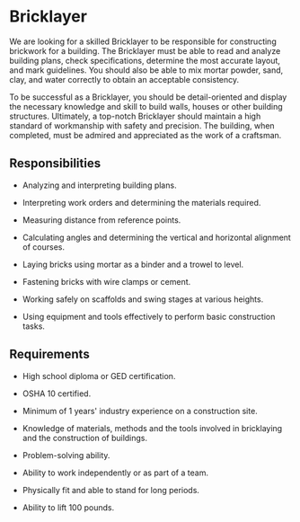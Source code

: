 # Bricklayer

We are looking for a skilled Bricklayer to be responsible for constructing brickwork for a building. The Bricklayer must be able to read and analyze building plans, check specifications, determine the most accurate layout, and mark guidelines. You should also be able to mix mortar powder, sand, clay, and water correctly to obtain an acceptable consistency.

To be successful as a Bricklayer, you should be detail-oriented and display the necessary knowledge and skill to build walls, houses or other building structures. Ultimately, a top-notch Bricklayer should maintain a high standard of workmanship with safety and precision. The building, when completed, must be admired and appreciated as the work of a craftsman.

## Responsibilities

* Analyzing and interpreting building plans.

* Interpreting work orders and determining the materials required.

* Measuring distance from reference points.

* Calculating angles and determining the vertical and horizontal alignment of courses.

* Laying bricks using mortar as a binder and a trowel to level.

* Fastening bricks with wire clamps or cement.

* Working safely on scaffolds and swing stages at various heights.

* Using equipment and tools effectively to perform basic construction tasks.

## Requirements

* High school diploma or GED certification.

* OSHA 10 certified.

* Minimum of 1 years' industry experience on a construction site.

* Knowledge of materials, methods and the tools involved in bricklaying and the construction of buildings.

* Problem-solving ability.

* Ability to work independently or as part of a team.

* Physically fit and able to stand for long periods.

* Ability to lift 100 pounds.

